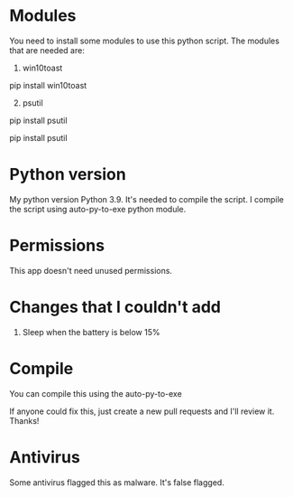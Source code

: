 # Modules
You need to install some modules to use this python script. The modules that are needed are:
1. win10toast
 
pip install win10toast

2. psutil

pip install psutil

pip install psutil
# Python version
My python version Python 3.9. It's needed to compile the script. I compile the script using auto-py-to-exe python module.
# Permissions
This app doesn't need unused permissions.
# Changes that I couldn't add
1. Sleep when the battery is below 15%
# Compile
You can compile this using the auto-py-to-exe

If anyone could fix this, just create a new pull requests and I'll review it. Thanks!
# Antivirus
Some antivirus flagged this as malware. It's false flagged.
